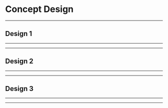 # **Concept Design**  

***
## **Design 1**

***

***
## **Design 2**

***

***
## **Design 3**

***

***
## 